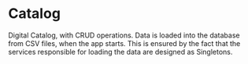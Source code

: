 # Catalog

Digital Catalog, with CRUD operations.
Data is loaded into the database from CSV files, when the app starts. This is ensured by the fact that the services responsible for loading the data are designed as Singletons.
